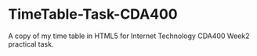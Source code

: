 # TimeTable-Task-CDA400
A copy of my time table in HTML5 for Internet Technology CDA400 Week2 practical task.

